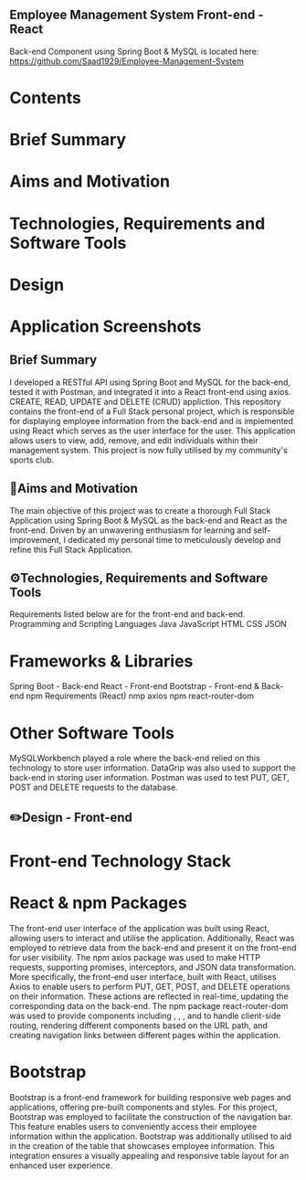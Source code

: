## Employee Management System Front-end - React
Back-end Component using Spring Boot & MySQL is located here: https://github.com/Saad1929/Employee-Management-System

# Contents
# Brief Summary
# Aims and Motivation
# Technologies, Requirements and Software Tools
# Design
# Application Screenshots

## Brief Summary
I developed a RESTful API using Spring Boot and MySQL for the back-end, tested it with Postman, and integrated it into a React front-end using axios.
CREATE, READ, UPDATE and DELETE (CRUD) appliction.
This repository contains the front-end of a Full Stack personal project, which is responsible for displaying employee information from the back-end and is implemented using React which serves as the user interface for the user.
This application allows users to view, add, remove, and edit individuals within their management system.
This project is now fully utilised by my community's sports club.

## 🎯Aims and Motivation
The main objective of this project was to create a thorough Full Stack Application using Spring Boot & MySQL as the back-end and React as the front-end.
Driven by an unwavering enthusiasm for learning and self-improvement, I dedicated my personal time to meticulously develop and refine this Full Stack Application.

## ⚙️Technologies, Requirements and Software Tools
Requirements listed below are for the front-end and back-end.
Programming and Scripting Languages
Java
JavaScript
HTML
CSS
JSON

# Frameworks & Libraries
Spring Boot - Back-end
React - Front-end
Bootstrap - Front-end & Back-end
npm Requirements (React)
nmp axios
npm react-router-dom

# Other Software Tools
MySQLWorkbench played a role where the back-end relied on this technology to store user information.
DataGrip was also used to support the back-end in storing user information.
Postman was used to test PUT, GET, POST and DELETE requests to the database.

## ✏️Design - Front-end
# Front-end Technology Stack
# React & npm Packages
The front-end user interface of the application was built using React, allowing users to interact and utilise the application. Additionally, React was employed to retrieve data from the back-end and present it on the front-end for user visibility.
The npm axios package was used to make HTTP requests, supporting promises, interceptors, and JSON data transformation.
More specifically, the front-end user interface, built with React, utilises Axios to enable users to perform PUT, GET, POST, and DELETE operations on their information. These actions are reflected in real-time, updating the corresponding data on the back-end.
The npm package react-router-dom was used to provide components including <BrowserRouter>, <Switch>, <Route>, and <Link> to handle client-side routing, rendering different components based on the URL path, and creating navigation links between different pages within the application.
# Bootstrap
Bootstrap is a front-end framework for building responsive web pages and applications, offering pre-built components and styles.
For this project, Bootstrap was employed to facilitate the construction of the navigation bar. This feature enables users to conveniently access their employee information within the application.
Bootstrap was additionally utilised to aid in the creation of the table that showcases employee information. This integration ensures a visually appealing and responsive table layout for an enhanced user experience.
